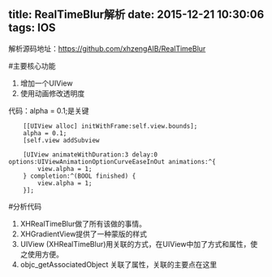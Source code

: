 title: RealTimeBlur解析
date: 2015-12-21 10:30:06
tags:	IOS
---
解析源码地址：https://github.com/xhzengAIB/RealTimeBlur

#主要核心功能
1.	增加一个UIView
2. 使用动画修改透明度

代码：alpha = 0.1;是关键

```oc
	[[UIView alloc] initWithFrame:self.view.bounds];  
	alpha = 0.1;
	[self.view addSubview
```

```oc
	[UIView animateWithDuration:3 delay:0 	options:UIViewAnimationOptionCurveEaseInOut animations:^{
        view.alpha = 1;
	} completion:^(BOOL finished) {
        view.alpha = 1;
	}];
```

#分析代码
1. XHRealTimeBlur做了所有该做的事情。
2. XHGradientView提供了一种蒙版的样式
3. UIView (XHRealTimeBlur)用关联的方式，在UIView中加了方式和属性，使之使用方便。
4. objc_getAssociatedObject 关联了属性，关联的主要点在这里

<!--more-->

